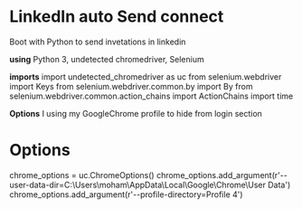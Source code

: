 # LinkedIn auto Send connect
Boot with Python to send invetations  in linkedin

**using**
Python 3, undetected chromedriver, Selenium

**imports**
import undetected_chromedriver as uc
from selenium.webdriver import Keys
from selenium.webdriver.common.by import By
from selenium.webdriver.common.action_chains import ActionChains
import time

**Options**
I using my GoogleChrome profile to hide  from login section
# Options
chrome_options = uc.ChromeOptions()
chrome_options.add_argument(r'--user-data-dir=C:\Users\moham\AppData\Local\Google\Chrome\User Data')
chrome_options.add_argument(r'--profile-directory=Profile 4')

